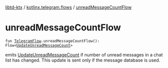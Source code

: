 [libtd-ktx](../index.md) / [kotlinx.telegram.flows](index.md) / [unreadMessageCountFlow](./unread-message-count-flow.md)

# unreadMessageCountFlow

`fun `[`TelegramFlow`](../kotlinx.telegram.core/-telegram-flow/index.md)`.unreadMessageCountFlow(): Flow<`[`UpdateUnreadMessageCount`](https://tdlibx.github.io/td/docs/org/drinkless/td/libcore/telegram/TdApi/UpdateUnreadMessageCount.html)`>`

emits [UpdateUnreadMessageCount](https://tdlibx.github.io/td/docs/org/drinkless/td/libcore/telegram/TdApi/UpdateUnreadMessageCount.html) if number of unread messages in a chat list has changed. This
update is sent only if the message database is used.


